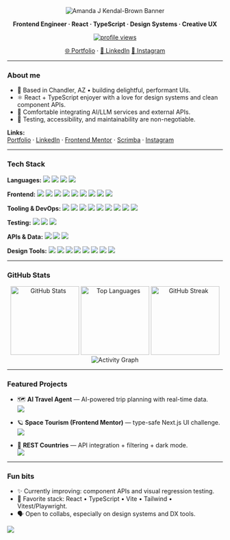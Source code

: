 <div align="center">
  <!-- Orange gradient banner -->
  <img
    src="https://capsule-render.vercel.app/api?type=waving&height=200&text=Amanda%20J%20Kendal-Brown&fontAlign=50&fontSize=44&fontColor=ffffff&color=0:FF7A18,100:FFB35A"
    alt="Amanda J Kendal-Brown Banner"
  />

  <p><b>Frontend Engineer · React · TypeScript · Design Systems · Creative UX</b></p>

  <!-- Profile views -->
  <a href="https://github.com/ajkendal">
    <img src="https://komarev.com/ghpvc/?username=ajkendal&style=for-the-badge&label=Profile+Views&color=ff7a18" alt="profile views" />
  </a>

  <!-- Socials -->
  <p>
    <a href="https://ajkendal.github.io/">🌐 Portfolio</a> ·
    <a href="https://www.linkedin.com/in/akendalb">💼 LinkedIn</a>
    <a href="https://instagram.com/akendalb">📸 Instagram</a>
  </p>
</div>

---

### About me

- 🧭 Based in Chandler, AZ • building delightful, performant UIs.
- ⚛️ React + TypeScript enjoyer with a love for design systems and clean component APIs.
- 🤖 Comfortable integrating AI/LLM services and external APIs.
- 🧪 Testing, accessibility, and maintainability are non-negotiable.

**Links:**  
[Portfolio](https://ajkendal.github.io/) · [LinkedIn](https://www.linkedin.com/in/akendalb) · [Frontend Mentor](https://www.frontendmentor.io/profile/ajkendal) · [Scrimba](https://scrimba.com/@ajkendal) · [Instagram](https://instagram.com/akendalb)

---

### Tech Stack

<p><b>Languages:</b> 
  <img src="https://img.shields.io/badge/JavaScript-F7DF1E?logo=javascript&logoColor=black" />
  <img src="https://img.shields.io/badge/TypeScript-3178C6?logo=typescript&logoColor=white" />
  <img src="https://img.shields.io/badge/Python-3776AB?logo=python&logoColor=white" />
  <img src="https://img.shields.io/badge/Java-007396?logo=java&logoColor=white" />
</p>

<p><b>Frontend:</b> 
  <img src="https://img.shields.io/badge/HTML5-E34F26?logo=html5&logoColor=white" />
  <img src="https://img.shields.io/badge/CSS3-1572B6?logo=css3&logoColor=white" />
  <img src="https://img.shields.io/badge/SCSS-CC6699?logo=sass&logoColor=white" />
  <img src="https://img.shields.io/badge/React-20232a?logo=react&logoColor=61dafb" />
  <img src="https://img.shields.io/badge/Next.js-000000?logo=nextdotjs&logoColor=white" />
  <img src="https://img.shields.io/badge/Vite-646CFF?logo=vite&logoColor=white" />
  <img src="https://img.shields.io/badge/Tailwind-06B6D4?logo=tailwindcss&logoColor=white" />
  <img src="https://img.shields.io/badge/Bootstrap-7952B3?logo=bootstrap&logoColor=white" />
  <img src="https://img.shields.io/badge/Material%20UI-007FFF?logo=mui&logoColor=white" />
</p>

<p><b>Tooling & DevOps:</b>
  <img src="https://img.shields.io/badge/npm-CB3837?logo=npm&logoColor=white" />
  <img src="https://img.shields.io/badge/Git-F05032?logo=git&logoColor=white" />
  <img src="https://img.shields.io/badge/Subversion-809CC9?logo=subversion&logoColor=white" />
  <img src="https://img.shields.io/badge/Vercel-000000?logo=vercel&logoColor=white" />
  <img src="https://img.shields.io/badge/Cloudflare-F38020?logo=cloudflare&logoColor=white" />
  <img src="https://img.shields.io/badge/Google%20Cloud-4285F4?logo=googlecloud&logoColor=white" />
  <img src="https://img.shields.io/badge/Supabase-3ECF8E?logo=supabase&logoColor=white" />
  <img src="https://img.shields.io/badge/Prettier-F7B93E?logo=prettier&logoColor=white" />
  <img src="https://img.shields.io/badge/Markdown-000000?logo=markdown&logoColor=white" />
</p>

<p><b>Testing:</b> 
  <img src="https://img.shields.io/badge/Vitest-6E9F18?logo=vitest&logoColor=white" />
  <img src="https://img.shields.io/badge/Jest-C21325?logo=jest&logoColor=white" />
  <img src="https://img.shields.io/badge/Pytest-0A9EDC?logo=pytest&logoColor=white" />
</p>

<p><b>APIs & Data:</b>
  <img src="https://img.shields.io/badge/GraphQL-E10098?logo=graphql&logoColor=white" />
  <img src="https://img.shields.io/badge/RESTful%20API-FF7A18?logo=api&logoColor=white" />
  <img src="https://img.shields.io/badge/Supabase-3ECF8E?logo=supabase&logoColor=white" />
</p>

<p><b>Design Tools:</b> 
  <img src="https://img.shields.io/badge/Figma-F24E1E?logo=figma&logoColor=white" />
  <img src="https://img.shields.io/badge/Photoshop-31A8FF?logo=adobephotoshop&logoColor=white" />
  <img src="https://img.shields.io/badge/Illustrator-FF9A00?logo=adobeillustrator&logoColor=white" />
  <img src="https://img.shields.io/badge/Adobe%20XD-FF61F6?logo=adobexd&logoColor=white" />
  <img src="https://img.shields.io/badge/Sketch-F7B500?logo=sketch&logoColor=white" />
  <img src="https://img.shields.io/badge/Axure%20RP-632CA6?logo=axure&logoColor=white" />
  <img src="https://img.shields.io/badge/InVision-FF3366?logo=invision&logoColor=white" />
  <img src="https://img.shields.io/badge/Material%20Icons-4285F4?logo=materialdesign&logoColor=white" />
</p>

---

### GitHub Stats

<div align="center">

  <!-- Top languages & stats -->
  <img alt="GitHub Stats" height="160" src="https://github-readme-stats.vercel.app/api?username=ajkendal&show_icons=true&theme=transparent" />
  <img alt="Top Languages" height="160" src="https://github-readme-stats.vercel.app/api/top-langs/?username=ajkendal&layout=compact&theme=transparent&langs_count=8" />

  <!-- Streak -->
  <img alt="GitHub Streak" height="160" src="https://streak-stats.demolab.com?user=ajkendal&theme=transparent" />

  <!-- Activity Graph -->
  <img alt="Activity Graph" src="https://github-readme-activity-graph.vercel.app/graph?username=ajkendal&radius=8&theme=github-compact" />
</div>

---

### Featured Projects

- 🗺️ **AI Travel Agent** — AI-powered trip planning with real-time data.  
  <a href="https://github.com/ajkendal/ai-travel-agent"><img src="https://img.shields.io/badge/Repo-ai--travel--agent-FF7A18?logo=github&logoColor=white" /></a>

- 🪐 **Space Tourism (Frontend Mentor)** — type-safe Next.js UI challenge.  
  <a href="https://github.com/ajkendal/frontend-mentor-space-tourism"><img src="https://img.shields.io/badge/Repo-frontend--mentor--space--tourism-FF7A18?logo=github&logoColor=white" /></a>

- 🎯 **REST Countries** — API integration + filtering + dark mode.  
  <a href="https://github.com/ajkendal/rest-countries-api"><img src="https://img.shields.io/badge/Repo-rest--countries--api-FF7A18?logo=github&logoColor=white" /></a>

---

### Fun bits

- ✨ Currently improving: component APIs and visual regression testing.
- 🧩 Favorite stack: React • TypeScript • Vite • Tailwind • Vitest/Playwright.
- 🗣️ Open to collabs, especially on design systems and DX tools.

<img src="https://capsule-render.vercel.app/api?type=waving&height=120&section=footer&color=0:FF7A18,0:FFB35A" />
